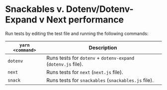 # Snackables v. Dotenv/Dotenv-Expand v Next performance

Run tests by editing the test file and running the following commands:

| `yarn <command>` | Description                                                   |
| ---------------- | ------------------------------------------------------------- |
| `dotenv`         | Runs tests for `dotenv` + `dotenv-expand` (`dotenv.js` file). |
| `next`           | Runs tests for `next` (`next.js` file).                       |
| `snack`          | Runs tests for `snackables` (`snackables.js` file).           |
